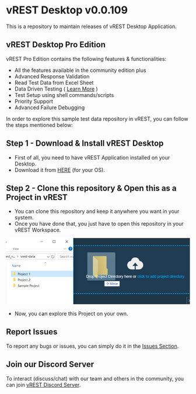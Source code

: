 # vREST Desktop v0.0.109

This is a repository to maintain releases of vREST Desktop Application.

## vREST Desktop Pro Edition

vREST Pro Edition contains the following features & functionalities:

- All the features available in the community edition plus
- Advanced Response Validation
- Read Test Data from Excel Sheet
- Data Driven Testing ( [Learn More](/data-driven-testing) )
- Test Setup using shell commands/scripts
- Priority Support
- Advanced Failure Debugging

In order to explore this sample test data repository in vREST, you can follow the steps mentioned below:

## Step 1 - Download & Install vREST Desktop
* First of all, you need to have vREST Application installed on your Desktop.
* Download it from [HERE](https://github.com/Optimizory/vrest-desktop-pro/releases) (for your OS).

## Step 2 - Clone this repository & Open this as a Project in vREST
* You can clone this repository and keep it anywhere you want in your system. 
* Once you have done that, you just have to open this repository in your vREST Workspace.

![](assets/6.png)

* Now, you can explore this Project on your own.

## Report Issues

To report any bugs or issues, you can simply do it in the [Issues Section](https://github.com/Optimizory/vrest-desktop-pro/issues).

## Join our Discord Server

To interact (discuss/chat) with our team and others in the community, you can join [vREST Discord Server](https://discord.gg/XM97E6H).